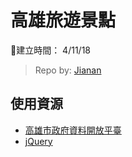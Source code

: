 # 高雄旅遊景點

建立時間： 4/11/18

> Repo by: [Jianan](https://github.com/J-AnWang) 

## 使用資源

- [高雄市政府資料開放平臺](https://data.kcg.gov.tw/api/action/datastore_search?resource_id=92290ee5-6e61-456f-80c0-249eae2fcc97)
- [jQuery](https://jquery.com/)

